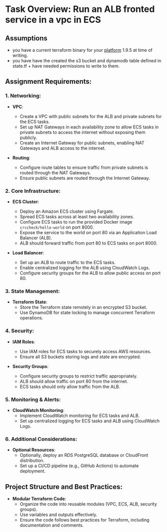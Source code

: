 # Task Overview: Run an ALB fronted service in a vpc in ECS

## Assumptions
* you have a current terraform binary for your [platform](https://developer.hashicorp.com/terraform/install) 1.9.5 at time of writing. 
* you have have the created the s3 bucket and dynamodb table defined in state.tf + have needed permissions to write to them.  

## Assignment Requirements:

### 1. Networking:
- **VPC**:
  - Create a VPC with public subnets for the ALB and private subnets for the ECS tasks.
  - Set up NAT Gateways in each availability zone to allow ECS tasks in private subnets to access the internet without exposing them publicly.
  - Create an Internet Gateway for public subnets, enabling NAT Gateways and ALB access to the internet.

- **Routing**:
  - Configure route tables to ensure traffic from private subnets is routed through the NAT Gateways.
  - Ensure public subnets are routed through the Internet Gateway.

### 2. Core Infrastructure:
- **ECS Cluster**:
  - Deploy an Amazon ECS cluster using Fargate.
  - Spread ECS tasks across at least two availability zones.
  - Configure ECS tasks to run the provided Docker image `crccheck/hello-world` on port 8000.
  - Expose the service to the world on port 80 via an Application Load Balancer (ALB).
  - ALB should forward traffic from port 80 to ECS tasks on port 8000.
  
- **Load Balancer**:
  - Set up an ALB to route traffic to the ECS tasks.
  - Enable centralized logging for the ALB using CloudWatch Logs.
  - Configure security groups for the ALB to allow public access on port 80.

### 3. State Management:
- **Terraform State**:
  - Store the Terraform state remotely in an encrypted S3 bucket.
  - Use DynamoDB for state locking to manage concurrent Terraform operations.

### 4. Security:
- **IAM Roles**:
  - Use IAM roles for ECS tasks to securely access AWS resources.
  - Ensure all S3 buckets storing logs and state are encrypted.

- **Security Groups**:
  - Configure security groups to restrict traffic appropriately.
  - ALB should allow traffic on port 80 from the internet.
  - ECS tasks should only allow traffic from the ALB.

### 5. Monitoring & Alerts:
- **CloudWatch Monitoring**:
  - Implement CloudWatch monitoring for ECS tasks and ALB.
  - Set up centralized logging for ECS tasks and ALB using CloudWatch Logs.

### 6. Additional Considerations:
- **Optional Resources**:
  - Optionally, deploy an RDS PostgreSQL database or CloudFront distribution.
  - Set up a CI/CD pipeline (e.g., GitHub Actions) to automate deployment.

## Project Structure and Best Practices:
- **Modular Terraform Code**:
  - Organize the code into reusable modules (VPC, ECS, ALB, security groups).
  - Use variables and outputs effectively.
  - Ensure the code follows best practices for Terraform, including documentation and comments.
